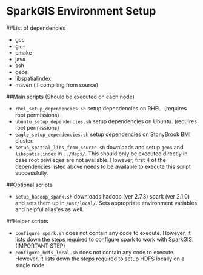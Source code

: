 # SparkGIS Environment Setup

##List of dependencies
* gcc
* g++
* cmake
* java
* ssh
* geos
* libspatialindex
* maven (if compiling from source)

##Main scripts (Should be executed on each node)
* `rhel_setup_dependencies.sh` setup dependencies on RHEL. (requires root permissions)
* `ubuntu_setup_dependencies.sh` setup dependencies on Ubuntu. (requires root permissions)
* `eagle_setup_dependencies.sh` setup dependencies on StonyBrook BMI cluster.
* `setup_spatial_libs_from_source.sh` downloads and setup `geos` and `libspatialindex` in `../deps/`. This should only be executed directly in case root privileges are not available. However, first 4 of the dependencies listed above needs to be available to execute this script successfully.

##Optional scripts
* `setup_hadoop_spark.sh` downloads hadoop (ver 2.7.3) spark (ver 2.1.0) and sets them up in `/usr/local/`. Sets appropriate environment variables and helpful alias'es as well. 

##Helper scripts
* `configure_spark.sh` does not contain any code to execute. However, it lists down the steps required to configure spark to work with SparkGIS. (IMPORTANT STEP)
* `configure_hdfs_local.sh` does not contain any code to execute. However, it lists down the steps required to setup HDFS locally on a single node.
